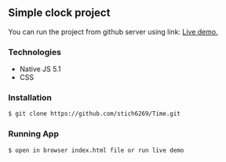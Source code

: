 ## Simple clock project

You can run the project from github server using link: [Live demo.](http://stich6269.github.io/Time/) 

### Technologies

- Native JS 5.1
- CSS

### Installation

```sh
$ git clone https://github.com/stich6269/Time.git
```

### Running App

```sh
$ open in browser index.html file or run live demo
```